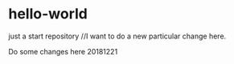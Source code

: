 # hello-world
just a start repository
//I want to do a new particular change here.

Do some changes here 20181221
